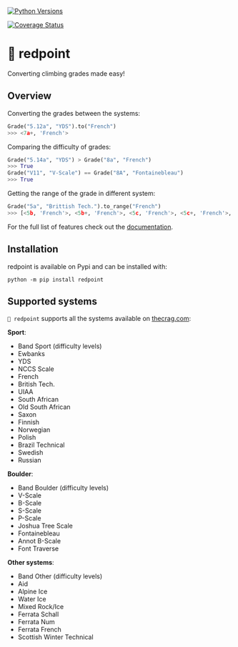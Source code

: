 [![Python Versions](https://img.shields.io/badge/Python%20Version-3.8%20%7C%203.9%20%7C%203.10%20%7C%203.11%20%7C%203.12%20%7C%203.13-blue?style=flat)](https://pypi.org/project/redpoint/)

[![Coverage Status](https://coveralls.io/repos/github/ciszko/redpoint/badge.svg?branch=master)](https://pypi.org/project/redpoint/)

# 🔴 redpoint

Converting climbing grades made easy!

## Overview

Converting the grades between the systems:

```python
Grade("5.12a", "YDS").to("French")
>>> <7a+, 'French'>
```

Comparing the difficulty of grades:

```python
Grade("5.14a", "YDS") > Grade("8a", "French")
>>> True
Grade("V11", "V-Scale") == Grade("8A", "Fontainebleau")
>>> True
```

Getting the range of the grade in different system:

```python
Grade("5a", "Brittish Tech.").to_range("French")
>>> [<5b, 'French'>, <5b+, 'French'>, <5c, 'French'>, <5c+, 'French'>, <6a, 'French'>]
```

For the full list of features check out the [documentation](https://ciszko.github.io/redpoint/).

## Installation

redpoint is available on Pypi and can be installed with:

```shell
python -m pip install redpoint
```

## Supported systems

`🔴 redpoint` supports all the systems available on [thecrag.com](https://www.thecrag.com/en/article/gradesonthecrag):

**Sport**:
- Band Sport (difficulty levels)
- Ewbanks
- YDS
- NCCS Scale
- French
- British Tech.
- UIAA
- South African
- Old South African
- Saxon
- Finnish
- Norwegian
- Polish
- Brazil Technical
- Swedish
- Russian

**Boulder**:
- Band Boulder (difficulty levels)
- V-Scale
- B-Scale
- S-Scale
- P-Scale
- Joshua Tree Scale
- Fontainebleau
- Annot B-Scale
- Font Traverse

**Other systems**:
- Band Other (difficulty levels)
- Aid
- Alpine Ice
- Water Ice
- Mixed Rock/Ice
- Ferrata Schall
- Ferrata Num
- Ferrata French
- Scottish Winter Technical
